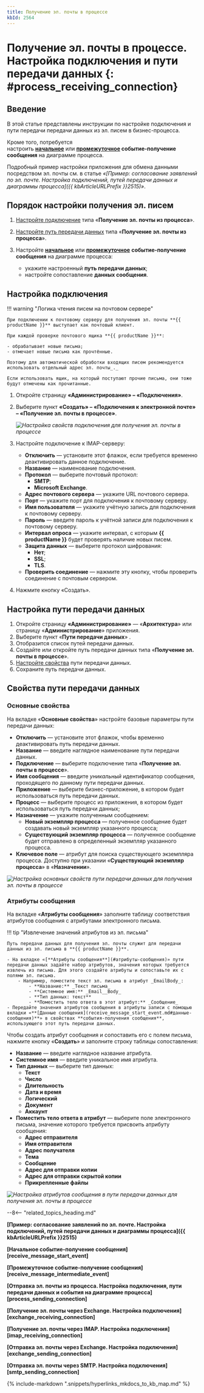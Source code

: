 ```yaml
---
title: Получение эл. почты в процессе
kbId: 2564
---
```


# Получение эл. почты в процессе. Настройка подключения и пути передачи данных {: #process_receiving_connection}

## Введение

В этой статье представлены инструкции по настройке подключения и пути передачи передачи данных из эл. писем в бизнес-процесса.

Кроме того, потребуется настроить **[начальное](receive_message_start_event.md)** или **[промежуточное](receive_message_intermediate_event.md) событие-получение сообщения** на диаграмме процесса.

Подробный пример настройки приложения для обмена данными посредством эл. почты см. в статье _«[Пример: согласование заявлений по эл. почте. Настройка подключений, путей передачи данных и диаграммы процесса]({{ kbArticleURLPrefix }}2515)»_.

## Порядок настройки получения эл. писем

1. [Настройте подключение](#настройка-подключения) типа «**Получение эл. почты из процесса**».
    
2. [Настройте путь передачи данных](#настройка-пути-передачи-данных) типа «**Получение эл. почты из процесса**».
3. Настройте **[начальное](receive_message_start_event.md)** или [**промежуточное**](receive_message_intermediate_event.md) **событие-получение сообщения** на диаграмме процесса:
    - укажите настроенный **путь передачи данных**;
    - настройте сопоставление **данных сообщения**.

## Настройка подключения

!!! warning "Логика чтения писем на почтовом сервере"

    При подключении к почтовому серверу для получения эл. почты **{{ productName }}** выступает как почтовый клиент.

    При каждой проверке почтового ящика **{{ productName }}**:

    - обрабатывает новые письма;
    - отмечает новые письма как прочтённые.

    Поэтому для автоматической обработки входящих писем рекомендуется использовать отдельный адрес эл. почты_._

    Если использовать ящик, на который поступают прочие письма, они тоже будут отмечены как прочитанные.

1. Откройте страницу **«Администрирование» – «Подключения»**.
2. Выберите пункт **«Создать» – «Подключения к электронной почте» – «Получение эл. почты в процессе»**.

    _![Настройка свойств подключения для получения эл. почты в процессе](process_receiving_connection_settings.png)_

3. Настройте подключение к IMAP-серверу:
    - **Отключить** — установите этот флажок, если требуется временно деактивировать данное подключение.
    - **Название** — наименование подключения.
    - **Протокол** — выберите почтовый протокол:
        - **SMTP**;
        - **Microsoft Exchange**.
    - **Адрес почтового сервера** — укажите URL почтового сервера.
    - **Порт** — укажите порт для подключения к почтовому серверу.
    - **Имя пользователя** — укажите учётную запись для подключения к почтовому серверу.
    - **Пароль** — введите пароль к учётной записи для подключения к почтовому серверу.
    - **Интервал опроса** — укажите интервал, с которым **{{ productName }}** будет проверять наличие новых писем.
    - **Защита данных** — выберите протокол шифрования:
        - **Нет**;
        - **SSL**;
        - **TLS**.
    - **Проверить соединение** — нажмите эту кнопку, чтобы проверить соединение с почтовым сервером.
4. Нажмите кнопку «Создать».

## Настройка пути передачи данных

1. Откройте страницу **«Администрирование»** — «**Архитектура**» или страницу «**Администрирование**» приложения.
2. Выберите пункт «**Пути передачи данных**» _‌_.
3. Отобразится список путей передачи данных.
4. Создайте или откройте путь передачи данных типа «**Получение эл. почты в процессе**». 
5. [Настройте свойства](#свойства-пути-передачи-данных) пути передачи данных.
6. Сохраните путь передачи данных.

## Свойства пути передачи данных

### Основные свойства

На вкладке «**Основные свойства**» настройте базовые параметры пути передачи данных:

- **Отключить** — установите этот флажок, чтобы временно деактивировать путь передачи данных.
- **Название** — введите наглядное наименование пути передачи данных.
- **Подключение** — выберите подключение типа «**Получение эл. почты в процессе**».
- **Имя сообщения** — введите _уникальный_ идентификатор сообщения, проходящего по данному пути передачи данных.
- **Приложение** — выберите бизнес-приложение, в котором будет использоваться путь передачи данных.
- **Процесс** — выберите процесс из приложения, в котором будет использоваться путь передачи данных;
- **Назначение** — укажите полученным сообщением:
    - **Новый экземпляр процесса** — полученное сообщение будет создавать новый экземпляр указанного процесса;
    - **Существующий экземпляр процесса** — полученное сообщение будет отправлено в определенный экземпляр указанного процесса.
- **Ключевое поле** — атрибут для поиска существующего экземпляра процесса. Доступно при указании «**Существующий экземпляр процесса**» в «**Назначении**».

_![Настройка основных свойств пути передачи данных для получения эл. почты в процессе](process_receiving_connection_settings_properties.png)_

### Атрибуты сообщения

На вкладке «**Атрибуты сообщения**» заполните таблицу соответствия атрибутов сообщения с атрибутами электронного письма.

!!! tip "Извлечение значений атрибутов из эл. письма"

    Путь передачи данных для получения эл. почты служит для передачи данных из эл. письма в **{{ productName }}**.

    - На вкладке «[**Атрибуты сообщения**](#атрибуты-сообщения)» пути передачи данных задайте набор атрибутов, значения которых требуется извлечь из письма. Для этого создайте атрибуты и сопоставьте их с полями эл. письма.
        - Например, поместите текст эл. письма в атрибут _EmailBody_:
            - **Название:** _Текст письма_
            - **Системное имя:** _Email__Body_
            - **Тип данных: текст**
            - **Поместить тело ответа в этот атрибут:** _Сообщение_
    - Передайте значения атрибутов сообщения в атрибуты записи с помощью вкладки «**[Данные сообщения](receive_message_start_event.md#данные-сообщения)**» в свойствах **события-получения сообщения**, использующего этот путь передачи данных.

Чтобы создать атрибут сообщения и сопоставить его с полем письма, нажмите кнопку «**Создать**» и заполните строку таблицы сопоставления:

- **Название** — введите наглядное название атрибута.
- **Системное имя** — введите уникальное имя атрибута.
- **Тип данных** — выберите тип данных:
    - **Текст**
    - **Число**
    - **Длительность**
    - **Дата и время**
    - **Логический**
    - **Документ**
    - **Аккаунт**
- **Поместить тело ответа в атрибут** — выберите поле электронного письма, значение которого требуется присвоить атрибуту сообщения:
    - **Адрес отправителя**
    - **Имя отправителя**
    - **Адрес получателя**
    - **Тема**
    - **Сообщение**
    - **Адрес для отправки копии**
    - **Адрес для отправки скрытой копии**
    - **Прикрепленные файлы**

_![Настройка атрибутов сообщения в пути передачи данных для получения эл. почты в процессе](process_receiving_connection_attributes_settings.png)_

--8<-- "related_topics_heading.md"

**[Пример: согласование заявлений по эл. почте. Настройка подключений, путей передачи данных и диаграммы процесса]({{ kbArticleURLPrefix }}2515)**

**[Начальное событие-получение сообщения][receive_message_start_event]**

**[Промежуточное событие-получение сообщения][receive_message_intermediate_event]**

**[Отправка эл. почты из процесса. Настройка подключения, пути передачи данных и события на диаграмме процесса][process_sending_connection]** 

**[Получение эл. почты через Exchange. Настройка подключения][exchange_receiving_connection]**

**[Получение эл. почты через IMAP. Настройка подключения][imap_receiving_connection]**

**[Отправка эл. почты через Exchange. Настройка подключения][exchange_sending_connection]**

**[Отправка эл. почты через SMTP. Настройка подключения][smtp_sending_connection]**

{%
include-markdown ".snippets/hyperlinks_mkdocs_to_kb_map.md"
%}
